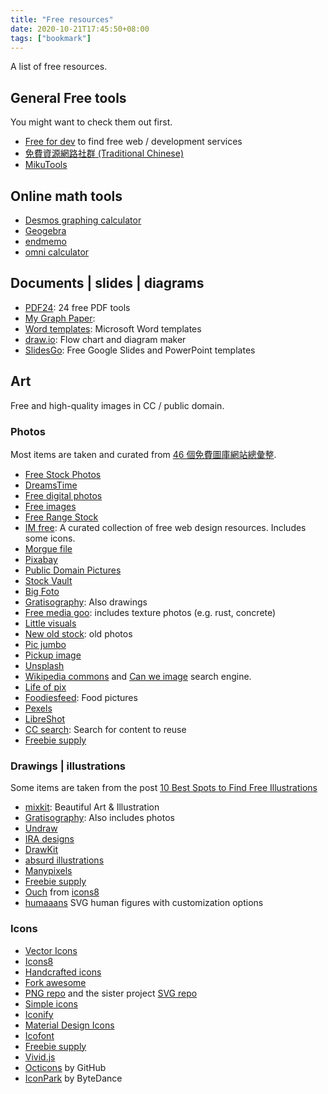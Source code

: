 ```yaml
---
title: "Free resources"
date: 2020-10-21T17:45:50+08:00
tags: ["bookmark"]
---
```


A list of free resources.

<!--more-->

## General Free tools

You might want to check them out first.
- [Free for dev](https://free-for.dev/) to find free web / development services
- [免費資源網路社群 (Traditional Chinese)](https://free.com.tw/)
- [MikuTools](https://tools.miku.ac/)

## Online math tools
- [Desmos graphing calculator](https://www.desmos.com/calculator)
- [Geogebra](https://www.geogebra.org/?lang=en)
- [endmemo](http://www.endmemo.com/index.php)
- [omni calculator](https://www.omnicalculator.com/)

## Documents | slides | diagrams
- [PDF24](https://tools.pdf24.org/en/): 24 free PDF tools
- [My Graph Paper](https://www.mygraphpaper.com/):
- [Word templates](https://www.vertex42.com/WordTemplates/): Microsoft Word templates
- [draw.io](https://www.draw.io/): Flow chart and diagram maker
- [SlidesGo](https://slidesgo.com/): Free Google Slides and PowerPoint templates

## Art

Free and high-quality images in CC / public domain.

### Photos

Most items are taken and curated from [46 個免費圖庫網站總彙整](https://free.com.tw/free-image-sources-list/).

- [Free Stock Photos](https://picjumbo.com/)
- [DreamsTime](https://www.dreamstime.com/)
- [Free digital photos](http://www.freedigitalphotos.net/)
- [Free images](http://www.freeimages.com/)
- [Free Range Stock](https://freerangestock.com/)
- [IM free](http://imcreator.com/free): A curated collection of free web design resources. Includes some icons.
- [Morgue file](https://morguefile.com/)
- [Pixabay](https://pixabay.com/)
- [Public Domain Pictures](https://www.publicdomainpictures.net/en/)
- [Stock Vault](https://www.stockvault.net/)
- [Big Foto](https://bigfoto.com/)
- [Gratisography](https://gratisography.com/): Also drawings
- [Free media goo](https://www.freemediagoo.com/): includes texture photos (e.g. rust, concrete)
- [Little visuals](https://littlevisuals.co/)
- [New old stock](https://nos.twnsnd.co/): old photos
- [Pic jumbo](https://picjumbo.com/)
- [Pickup image](https://pickupimage.com/)
- [Unsplash](https://unsplash.com/)
- [Wikipedia commons](https://commons.wikimedia.org/wiki/Main_Page) and [Can we image](https://canweimage.com/) search engine.
- [Life of pix](https://www.lifeofpix.com/)
- [Foodiesfeed](http://foodiesfeed.com/): Food pictures
- [Pexels](https://www.pexels.com/)
- [LibreShot](https://libreshot.com/)
- [CC search](https://search.creativecommons.org/): Search for content to reuse
- [Freebie supply](https://freebiesupply.com/)

### Drawings | illustrations

Some items are taken from the post [10 Best Spots to Find Free Illustrations](https://themeisle.com/blog/free-illustrations/)

- [mixkit](https://mixkit.co/art/): Beautiful Art & Illustration
- [Gratisography](https://gratisography.com/): Also includes photos
- [Undraw](https://undraw.co/)
- [IRA designs](https://iradesign.io/)
- [DrawKit](https://www.drawkit.io/)
- [absurd illustrations](https://absurd.design/)
- [Manypixels](https://www.manypixels.co/gallery/)
- [Freebie supply](https://freebiesupply.com/)
- [Ouch](https://icons8.com/illustrations) from [icons8](https://icons8.com/)
- [humaaans](https://www.humaaans.com/) SVG human figures with customization options

### Icons

- [Vector Icons](https://iconscout.com/unicons)
- [Icons8](https://icons8.com/)
- [Handcrafted icons](https://www.zwicon.com/)
- [Fork awesome](https://forkaweso.me/Fork-Awesome/)
- [PNG repo](https://www.pngrepo.com/) and the sister project [SVG repo](https://www.svgrepo.com/)
- [Simple icons](https://simpleicons.org/)
- [Iconify](https://iconify.design/)
- [Material Design Icons](https://materialdesignicons.com/)
- [Icofont](https://icofont.com/)
- [Freebie supply](https://freebiesupply.com/)
- [Vivid.js](https://webkul.github.io/vivid/)
- [Octicons](https://primer.style/octicons/) by GitHub
- [IconPark](https://iconpark.bytedance.com/official) by ByteDance
